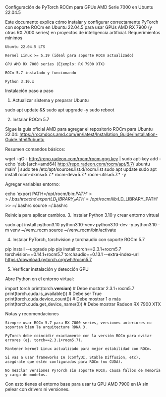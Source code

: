 Configuración de PyTorch ROCm para GPUs AMD Serie 7000 en Ubuntu 22.04.5

Este documento explica cómo instalar y configurar correctamente PyTorch con soporte ROCm en Ubuntu 22.04.5 para usar GPUs AMD RX 7900 (y otras RX 7000 series) en proyectos de inteligencia artificial.
Requerimientos mínimos

    Ubuntu 22.04.5 LTS

    Kernel Linux >= 5.19 (ideal para soporte ROCm actualizado)

    GPU AMD RX 7000 series (Ejemplo: RX 7900 XTX)

    ROCm 5.7 instalado y funcionando

    Python 3.10.x

Instalación paso a paso
1. Actualizar sistema y preparar Ubuntu

sudo apt update && sudo apt upgrade -y
sudo reboot

2. Instalar ROCm 5.7

Sigue la guía oficial AMD para agregar el repositorio ROCm para Ubuntu 22.04:
https://rocmdocs.amd.com/en/latest/Installation_Guide/Installation-Guide.html#ubuntu

Resumen comandos básicos:

wget -qO - http://repo.radeon.com/rocm/rocm.gpg.key | sudo apt-key add -
echo 'deb [arch=amd64] http://repo.radeon.com/rocm/apt/5.7/ ubuntu main' | sudo tee /etc/apt/sources.list.d/rocm.list
sudo apt update
sudo apt install rocm-dkms=5.7.* rocm-dev=5.7.* rocm-utils=5.7.* -y

Agregar variables entorno:

echo 'export PATH=/opt/rocm/bin:$PATH' >> ~/.bashrc
echo 'export LD_LIBRARY_PATH=/opt/rocm/lib:$LD_LIBRARY_PATH' >> ~/.bashrc
source ~/.bashrc

Reinicia para aplicar cambios.
3. Instalar Python 3.10 y crear entorno virtual

sudo apt install python3.10 python3.10-venv python3.10-dev -y
python3.10 -m venv ~/venv_rocm
source ~/venv_rocm/bin/activate

4. Instalar PyTorch, torchvision y torchaudio con soporte ROCm 5.7

pip install --upgrade pip
pip install torch==2.3.1+rocm5.7 torchvision==0.14.1+rocm5.7 torchaudio==0.13.1 --extra-index-url https://download.pytorch.org/whl/rocm5.7

5. Verificar instalación y detección GPU

Abre Python en el entorno virtual:

import torch
print(torch.__version__)  # Debe mostrar 2.3.1+rocm5.7
print(torch.cuda.is_available())  # Debe ser True
print(torch.cuda.device_count())  # Debe mostrar 1 o más
print(torch.cuda.get_device_name(0))  # Debe mostrar Radeon RX 7900 XTX

Notas y recomendaciones

    Siempre usar ROCm 5.7 para RX 7000 series, versiones anteriores no soportan bien la arquitectura RDNA 3.

    PyTorch debe coincidir exactamente con la versión ROCm para evitar errores (ej. torch==2.3.1+rocm5.7).

    Mantener kernel Linux actualizado para mejor estabilidad con ROCm.

    Si vas a usar frameworks IA (ComfyUI, Stable Diffusion, etc), asegúrate que estén configurados para ROCm (no CUDA).

    No mezclar versiones PyTorch sin soporte ROCm; causa fallos de memoria y carga de modelos.

Con esto tienes el entorno base para usar tu GPU AMD 7900 en IA sin pelear con drivers ni versiones.
